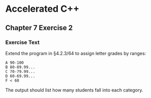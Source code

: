 # Accelerated C++
## Chapter 7 Exercise 2

### Exercise Text
Extend the program in §4.2.3/64 to assign letter grades by ranges:
```
A 90-100
B 80-89.99...
C 70-79.99...
D 60-69.99...
F < 60
```

The output should list how many students fall into each category.
